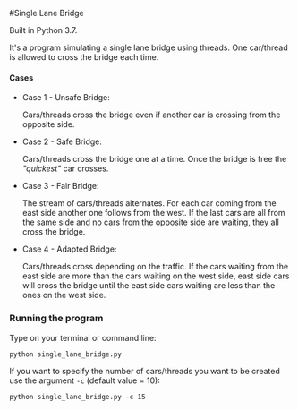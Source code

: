 #Single Lane Bridge

Built in Python 3.7.

It's a program simulating a single lane bridge using threads. One car/thread is allowed to cross
the bridge each time.

#### Cases

- Case 1 - Unsafe Bridge:

    Cars/threads cross the bridge even if another car is crossing from the opposite side.

- Case 2 - Safe Bridge:

    Cars/threads cross the bridge one at a time. Once the bridge is free the *"quickest"* car
    crosses.

- Case 3 - Fair Bridge:

    The stream of cars/threads alternates. For each car coming from the east side another one follows
    from the west. If the last cars are all from the same side and no cars from the opposite side
    are waiting, they all cross the bridge.

- Case 4 - Adapted Bridge:

    Cars/threads cross depending on the traffic. If the cars waiting from the east side are more than
    the cars waiting on the west side, east side cars will cross the bridge until the east side cars
    waiting are less than the ones on the west side.

### Running the program

Type on your terminal or command line:

`python single_lane_bridge.py`

If you want to specify the number of cars/threads you want to be created use the argument `-c`
(default value = 10):

`python single_lane_bridge.py -c 15`
